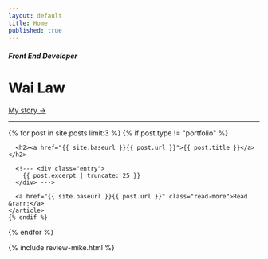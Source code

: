 ```yaml
---
layout: default
title: Home
published: true
---
```


##### Front End Developer
# Wai Law
[My story &rarr;](/about/)

<hr />

<div class="posts">
  {% for post in site.posts limit:3 %}
    {% if post.type != "portfolio" %}
    <article class="post">

      <h2><a href="{{ site.baseurl }}{{ post.url }}">{{ post.title }}</a></h2>

      <!--- <div class="entry">
        {{ post.excerpt | truncate: 25 }}
      </div> --->

      <a href="{{ site.baseurl }}{{ post.url }}" class="read-more">Read &rarr;</a>
    </article>
    {% endif %}
  {% endfor %}
</div>

{% include review-mike.html %}
